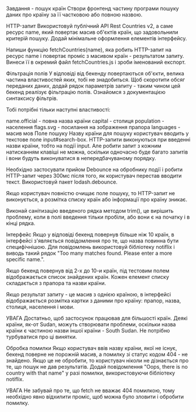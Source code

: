 Завдання - пошук країн Створи фронтенд частину програми пошуку даних про країну
за її частковою або повною назвою.

HTTP-запит Використовуй публічний API Rest Countries v2, а саме ресурс name,
який повертає масив об'єктів країн, що задовольнили критерій пошуку. Додай
мінімальне оформлення елементів інтерфейсу.

Напиши функцію fetchCountries(name), яка робить HTTP-запит на ресурс name і
повертає проміс з масивом країн - результатом запиту. Винеси її в окремий файл
fetchCountries.js і зроби іменований експорт.

Фільтрація полів У відповіді від бекенду повертаються об'єкти, велика частина
властивостей яких, тобі не знадобиться. Щоб скоротити обсяг переданих даних,
додай рядок параметрів запиту - таким чином цей бекенд реалізує фільтрацію
полів. Ознайомся з документацією синтаксису фільтрів.

Тобі потрібні тільки наступні властивості:

name.official - повна назва країни capital - столиця population - населення
flags.svg - посилання на зображення прапора languages - масив мов Поле пошуку
Назву країни для пошуку користувач вводить у текстове поле input#search-box.
HTTP-запити виконуються при введенні назви країни, тобто на події input. Але
робити запит з кожним натисканням клавіші не можна, оскільки одночасно буде
багато запитів і вони будуть виконуватися в непередбачуваному порядку.

Необхідно застосувати прийом Debounce на обробнику події і робити HTTP-запит
через 300мс після того, як користувач перестав вводити текст. Використовуй пакет
lodash.debounce.

Якщо користувач повністю очищає поле пошуку, то HTTP-запит не виконується, а
розмітка списку країн або інформації про країну зникає.

Виконай санітизацію введеного рядка методом trim(), це вирішить проблему, коли в
полі введення тільки пробіли, або вони є на початку і в кінці рядка.

Інтерфейс Якщо у відповіді бекенд повернув більше ніж 10 країн, в інтерфейсі
з'являється повідомлення про те, що назва повинна бути специфічнішою. Для
повідомлень використовуй бібліотеку notiflix і виводь такий рядок "Too many
matches found. Please enter a more specific name.".

Якщо бекенд повернув від 2-х до 10-и країн, під тестовим полем відображається
список знайдених країн. Кожен елемент списку складається з прапора та назви
країни.

Якщо результат запиту - це масив з однією країною, в інтерфейсі відображається
розмітка картки з даними про країну: прапор, назва, столиця, населення і мови.

УВАГА Достатньо, щоб застосунок працював для більшості країн. Деякі країни,
як-от Sudan, можуть створювати проблеми, оскільки назва країни є частиною назви
іншої країни - South Sudan. Не потрібно турбуватися про ці винятки.

Обробка помилки Якщо користувач ввів назву країни, якої не існує, бекенд поверне
не порожній масив, а помилку зі статус кодом 404 - не знайдено. Якщо це не
обробити, то користувач ніколи не дізнається про те, що пошук не дав
результатів. Додай повідомлення "Oops, there is no country with that name" у
разі помилки, використовуючи бібліотеку notiflix.

УВАГА Не забувай про те, що fetch не вважає 404 помилкою, тому необхідно явно
відхилити проміс, щоб можна було зловити і обробити помилку.
